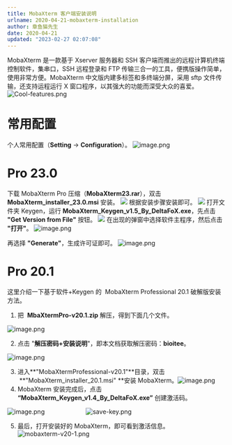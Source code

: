 ```yaml
---
title: MobaXterm 客户端安装说明
urlname: 2020-04-21-mobaxterm-installation
author: 章鱼猫先生
date: 2020-04-21
updated: "2023-02-27 02:07:08"
---
```


MobaXterm 是一款基于 Xserver 服务器和 SSH 客户端而推出的远程计算机终端控制软件，集串口，SSH 远程登录和 FTP 传输三合一的工具，便携版操作简单，使用非常方便。MobaXterm 中文版内建多标签和多终端分屏，采用 sftp 文件传输，还支持运程运行 X 窗口程序，以其强大的功能而深受大众的喜爱。
![Cool-features.png](https://shub.weiyan.tech/yuque/elog-cookbook-img/FpTLo9aWhu8hBlydiGWZyDhX-BCy.png)

# 常用配置

个人常用配置（**Setting** → **Configuration**）。
![image.png](https://shub.weiyan.tech/yuque/elog-cookbook-img/Fj2hYMInrpeM5Lv4rmLzPq0a-A75.png)

# Pro 23.0

下载 MobaXterm Pro 压缩（**MobaXterm23.rar**），双击 **MobaXterm_installer_23.0.msi** 安装。
![](https://shub.weiyan.tech/yuque/elog-cookbook-img/FsuIvHKuqYasRoRkJKQrAt8-ljYJ.jpeg)
根据安装步骤安装即可。
![](https://shub.weiyan.tech/yuque/elog-cookbook-img/FpXbeB0fu3oNHMNexbLmFqHWGP8L.jpeg)
打开文件夹 Keygen，运行 **MobaXterm_Keygen_v1.5_By_DeltaFoX.exe**，先点击 **"Get Version from File"** 按钮。
![](https://shub.weiyan.tech/yuque/elog-cookbook-img/FoHkyHp-b9lXGI0ss03m6HR4pZYG.jpeg)
在出现的弹窗中选择软件主程序，然后点击 **"打开"**。
![image.png](https://shub.weiyan.tech/yuque/elog-cookbook-img/FuYn7z_OYoLRviAoNYd8VMKknnqX.png)

再选择 **"Generate"**，生成许可证即可。
![image.png](https://shub.weiyan.tech/yuque/elog-cookbook-img/FrjxZ5qUgDwF0ovEG4deJ-HgT4Ji.png)

# Pro 20.1

这里介绍一下基于软件+Keygen 的  MobaXterm Professional 20.1 破解版安装方法。

1.  把  **MbaXtermPro-v20.1.zip** 解压，得到下面几个文件。

![image.png](https://shub.weiyan.tech/yuque/elog-cookbook-img/FuFtOLTdWbyUeVgCo3_jOXP0vHSQ.png)

2.  点击 "**解压密码+安装说明**"，即本文档获取解压密码：**bioitee**。

![image.png](https://shub.weiyan.tech/yuque/elog-cookbook-img/FhkNPSdJHhVSaCsDi72ZtgwiK76d.png)

3.  进入\*\*"MobaXtermProfessional-v20.1"\*\*目录，双击  \*\*"MobaXterm_installer_20.1.msi" \*\*安装 MobaXterm。![image.png](https://shub.weiyan.tech/yuque/elog-cookbook-img/FkeCvBVLc6ZllMOOb7sB9YWoTsQQ.png)
4.  MobaXterm 安装完成后，点击 **“MobaXterm_Keygen_v1.4_By_DeltaFoX.exe”** 创建激活码。

![image.png](https://shub.weiyan.tech/yuque/elog-cookbook-img/FlugTsKrGe4y_vpcn7VmsVU2aLrM.png)                        ![save-key.png](https://shub.weiyan.tech/yuque/elog-cookbook-img/FmmykrIvMcBmC2twwMTNC6Qj4Fpn.png)

5.  最后，打开安装好的 MobaXterm，即可看到激活信息。![mobaxterm-v20-1.png](https://shub.weiyan.tech/yuque/elog-cookbook-img/Fl1zevSxnU-Gbk0hOSyeTf6v0aF7.png)
